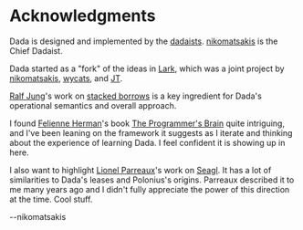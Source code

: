 # Acknowledgments

Dada is designed and implemented by the [dadaists](https://github.com/orgs/dada-lang/teams/dadaists). [nikomatsakis] is the Chief Dadaist.

Dada started as a "fork" of the ideas in [Lark], which was a joint project by [nikomatsakis], [wycats], and [JT].

[Ralf Jung]'s work on [stacked borrows] is a key ingredient for Dada's operational semantics and overall approach.

I found [Felienne Herman]'s book [The Programmer's Brain] quite intriguing, and I've been leaning on the framework it suggests as I iterate and thinking about the experience of learning Dada. I feel confident it is showing up in here.

I also want to highlight [Lionel Parreaux]'s work on [Seagl]. It has a lot of similarities to Dada's leases and Polonius's origins. Parreaux described it to me many years ago and I didn't fully appreciate the power of this direction at the time. Cool stuff. 

--nikomatsakis

[ic]: https://www.artspace.com/jenny_holzer/all-things-are-delicately-interconnected
[Felienne Herman]: https://twitter.com/Felienne/
[The Programmer's Brain]: https://www.manning.com/books/the-programmers-brain
[Ralf Jung]: https://www.ralfj.de/research/
[stacked borrows]: https://plv.mpi-sws.org/rustbelt/stacked-borrows/
[Seagl]: https://www.dropbox.com/s/be1u4xp1t2h0uxa/Seagl_Report.pdf
[Lionel Parreaux]: https://twitter.com/lparreaux?lang=en
[nikomatsakis]: https://github.com/nikomatsakis/
[JT]: https://twitter.com/jntrnr/
[wycats]: https://twitter.com/wycats/
[Lark]: https://github.com/lark-exploration/lark

